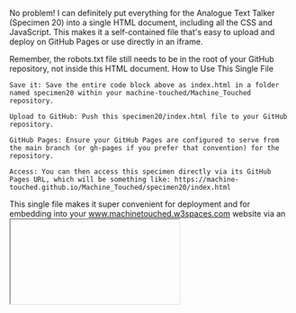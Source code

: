 No problem! I can definitely put everything for the Analogue Text Talker (Specimen 20) into a single HTML document, including all the CSS and JavaScript. This makes it a self-contained file that's easy to upload and deploy on GitHub Pages or use directly in an iframe.

Remember, the robots.txt file still needs to be in the root of your GitHub repository, not inside this HTML document.
How to Use This Single File

    Save it: Save the entire code block above as index.html in a folder named specimen20 within your machine-touched/Machine_Touched repository.

    Upload to GitHub: Push this specimen20/index.html file to your GitHub repository.

    GitHub Pages: Ensure your GitHub Pages are configured to serve from the main branch (or gh-pages if you prefer that convention) for the repository.

    Access: You can then access this specimen directly via its GitHub Pages URL, which will be something like: https://machine-touched.github.io/Machine_Touched/specimen20/index.html

This single file makes it super convenient for deployment and for embedding into your www.machinetouched.w3spaces.com website via an <iframe> as you planned. It's fully self-contained!
